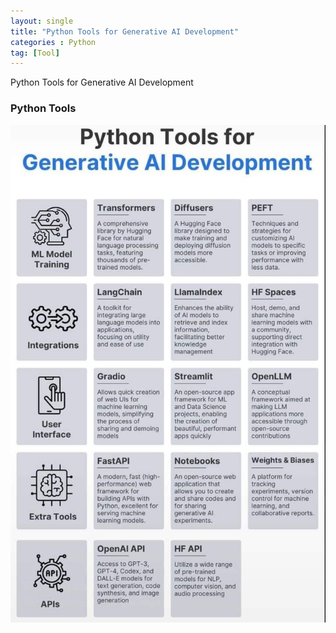 ```yaml
---
layout: single
title: "Python Tools for Generative AI Development"
categories : Python
tag: [Tool]
---
```


Python Tools for Generative AI Development

### Python Tools

![tool](/assets/posts/tool.jpg)
